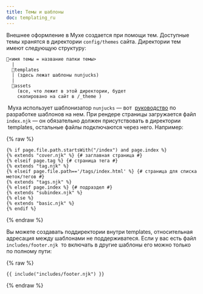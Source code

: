 ```yaml
---
title: Темы и шаблоны
doc: templating_ru
---
```


Внешнее оформление в Мухе создается при помощи тем. Доступные темы хранятся в директории `config/themes` сайта. Директории тем имеют следующую структуру:

```
📁<имя темы = название папки темы>
  |
  📁templates
  | (здесь лежат шаблоны nunjucks)
  |
  📁assets
    (все, что лежит в этой директории, будет
    скопировано на сайт в /_theme )
```

 Муха использует шаблонизатор `nunjucks` — вот  [руководство](<[Nunjucks](https://mozilla.github.io/nunjucks/templating.html)>) по разработке шаблонов на нем. При рендере страницы загружается файл `index.njk` — он обязательно должен присутствовать в директории  templates, остальные файлы подключаются через него. Например:

{% raw %}

```jinja
{% if page.file.path.startsWith("/index") and page.index %}
{% extends "cover.njk" %} {# заглавная страница #}
{% elseif page.tag %} {# страница тега #}
{% extends "tag.njk" %}
{% elseif page.file.path=='/tags/index.html' %} {# страница для списка меток/тегов #}
{% extends "tags.njk" %}
{% elseif page.index %} {# подраздел #}
{% extends "subindex.njk" %}
{% else %}
{% extends "basic.njk" %}
{% endif %}
```

{% endraw %}

Вы можете создавать поддиректории внутри templates, относительная адресация между шаблонами не поддерживатеся. Если у вас есть файл `includes/footer.njk`  то включать в другие шаблоны его можно только по полному пути:

{% raw %}

```jinja
{{ include("includes/footer.njk") }}
```

{% endraw %}
